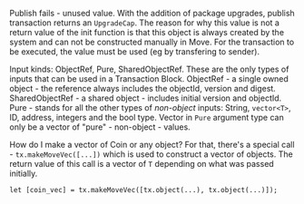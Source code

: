 Publish fails - unused value. With the addition of package upgrades, publish transaction returns an `UpgradeCap`. The reason for why this value is not a return value of the init function is that this object is always created by the system and can not be constructed manually in Move. For the transaction to be executed, the value must be used (eg by transfering to sender).

Input kinds: ObjectRef, Pure, SharedObjectRef. These are the only types of inputs that can be used in a Transaction Block. ObjectRef - a single owned object - the reference always includes the objectId, version and digest. SharedObjectRef - a shared object - includes initial version and objectId. Pure - stands for all the other types of _non-object_ inputs: String, `vector<T>`, ID, address, integers and the bool type. Vector in `Pure` argument type can only be a vector of "pure" - non-object - values.

How do I make a vector of Coin or any object? For that, there's a special call - `tx.makeMoveVec([...])` which is used to construct a vector of objects. The return value of this call is a vector of `T` depending on what was passed initially.

```
let [coin_vec] = tx.makeMoveVec([tx.object(...), tx.object(...)]);
```

